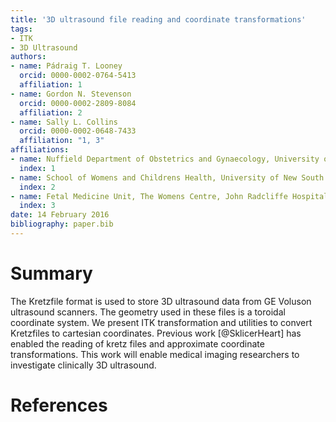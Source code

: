 ```yaml
---
title: '3D ultrasound file reading and coordinate transformations'
tags:
- ITK
- 3D Ultrasound
authors:
- name: Pádraig T. Looney
  orcid: 0000-0002-0764-5413
  affiliation: 1 
- name: Gordon N. Stevenson
  orcid: 0000-0002-2809-8084
  affiliation: 2
- name: Sally L. Collins
  orcid: 0000-0002-0648-7433
  affiliation: "1, 3"
affiliations:
- name: Nuffield Department of Obstetrics and Gynaecology, University of Oxford,Level 3, Women’s Centre, John Radcliffe Hospital, Oxford
  index: 1
- name: School of Womens and Childrens Health, University of New South Wales, Randwick, NSW, Australia
  index: 2
- name: Fetal Medicine Unit, The Womens Centre, John Radcliffe Hospital Oxford
  index: 3
date: 14 February 2016
bibliography: paper.bib
---
```


# Summary

The Kretzfile format is used to store 3D ultrasound data from GE Voluson ultrasound scanners. The geometry used in these files is a toroidal coordinate system. 
We present ITK transformation and utilities to convert Kretzfiles to cartesian coordinates. Previous work [@SklicerHeart] has enabled the reading of kretz files and approximate coordinate transformations.
This work will enable medical imaging researchers to investigate clinically 3D ultrasound. 


# References
